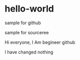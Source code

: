 # hello-world
sample for github

sample for sourceree

Hi everyone,
I Am begineer github

I have changed nothing

